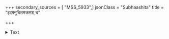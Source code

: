 +++
secondary_sources = [ "MSS_5933",]
jsonClass = "Subhaashita"
title = "इदमनुचितमक्रमश् च"

+++

<details><summary>Text</summary>

इदमनुचितमक्रमश् च पुंसां यदिह जरस्यपि मान्मथो विकारः।  
यदपि च न कृतं नितम्बिनीनां स्तनपतनावधि जीवितं रतं वा॥
</details>
